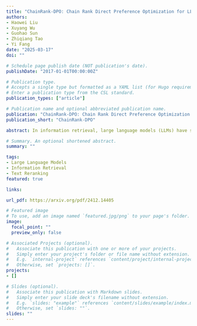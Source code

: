 ```yaml
---
title: "ChainRank-DPO: Chain Rank Direct Preference Optimization for LLM Rankers"
authors:
- Haowei Liu
- Xuyang Wu
- Guohao Sun
- Zhiqiang Tao
- Yi Fang
date: "2025-03-17"
doi: ""

# Schedule page publish date (NOT publication's date).
publishDate: "2017-01-01T00:00:00Z"

# Publication type.
# Accepts a single type but formatted as a YAML list (for Hugo requirements).
# Enter a publication type from the CSL standard.
publication_types: ["article"]

# Publication name and optional abbreviated publication name.
publication: "ChainRank-DPO: Chain Rank Direct Preference Optimization for LLM Rankers"
publication_short: "ChainRank-DPO"

abstract: In information retrieval, large language models (LLMs) have shown significant promise in text reranking tasks by leveraging their advanced reasoning capabilities. However, traditional supervised fine-tuning approaches can compromise these models' general-purpose abilities, particularly their reasoning skills. This paper presents a novel methodology that combines Chain-of-Thought prompting with a training pipeline of Supervised Fine-Tuning followed by Direct Preference Optimization (SFT-DPO). This approach aims to enhance ranking performance while preserving the inherent reasoning strengths of LLMs. Experimental evaluations on the TREC Deep Learning datasets demonstrate that our method surpasses existing models like RankZephyr. Furthermore, it maintains robust performance on the Massive Multitask Language Understanding (MMLU) benchmark, indicating effective retention of general-purpose capabilities through strategic fine-tuning. 

# Summary. An optional shortened abstract.
summary: ""

tags:
- Large Language Models
- Information Retrieval
- Text Reranking
featured: true

links:

url_pdf: https://arxiv.org/pdf/2412.14405

# Featured image
# To use, add an image named `featured.jpg/png` to your page's folder. 
image:
  focal_point: ""
  preview_only: false

# Associated Projects (optional).
#   Associate this publication with one or more of your projects.
#   Simply enter your project's folder or file name without extension.
#   E.g. `internal-project` references `content/project/internal-project/index.md`.
#   Otherwise, set `projects: []`.
projects:
- []

# Slides (optional).
#   Associate this publication with Markdown slides.
#   Simply enter your slide deck's filename without extension.
#   E.g. `slides: "example"` references `content/slides/example/index.md`.
#   Otherwise, set `slides: ""`.
slides: ""
---
```


